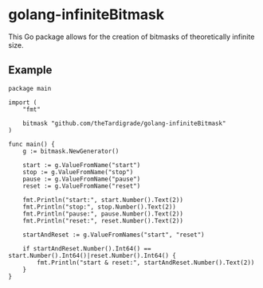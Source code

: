 # golang-infiniteBitmask

This Go package allows for the creation of bitmasks of theoretically infinite size.

## Example

```golang
package main

import (
	"fmt"

	bitmask "github.com/theTardigrade/golang-infiniteBitmask"
)

func main() {
	g := bitmask.NewGenerator()

	start := g.ValueFromName("start")
	stop := g.ValueFromName("stop")
	pause := g.ValueFromName("pause")
	reset := g.ValueFromName("reset")

	fmt.Println("start:", start.Number().Text(2))
	fmt.Println("stop:", stop.Number().Text(2))
	fmt.Println("pause:", pause.Number().Text(2))
	fmt.Println("reset:", reset.Number().Text(2))

	startAndReset := g.ValueFromNames("start", "reset")

	if startAndReset.Number().Int64() == start.Number().Int64()|reset.Number().Int64() {
		fmt.Println("start & reset:", startAndReset.Number().Text(2))
	}
}

```
